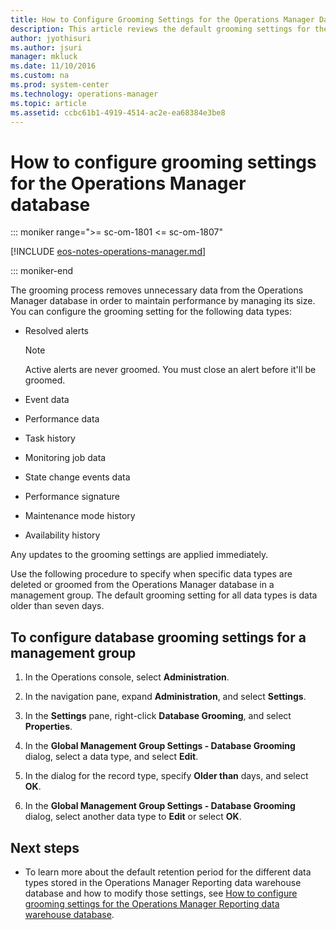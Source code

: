 ```yaml
---
title: How to Configure Grooming Settings for the Operations Manager Database
description: This article reviews the default grooming settings for the operational database and how to modify those settings.
author: jyothisuri
ms.author: jsuri
manager: mkluck
ms.date: 11/10/2016
ms.custom: na
ms.prod: system-center
ms.technology: operations-manager
ms.topic: article
ms.assetid: ccbc61b1-4919-4514-ac2e-ea68384e3be8
---
```


# How to configure grooming settings for the Operations Manager database

::: moniker range=">= sc-om-1801 <= sc-om-1807"

[!INCLUDE [eos-notes-operations-manager.md](../includes/eos-notes-operations-manager.md)]

::: moniker-end

The grooming process removes unnecessary data from the Operations Manager database in order to maintain performance by managing its size. You can configure the grooming setting for the following data types:  

-   Resolved alerts  

    > [!NOTE]  
    > Active alerts are never groomed. You must close an alert before it'll be groomed.  

-   Event data  

-   Performance data  

-   Task history  

-   Monitoring job data  

-   State change events data  

-   Performance signature  

-   Maintenance mode history  

-   Availability history  

Any updates to the grooming settings are applied immediately.  

Use the following procedure to specify when specific data types are deleted or groomed from the Operations Manager database in a management group. The default grooming setting for all data types is data older than seven days.  

## To configure database grooming settings for a management group  

1.  In the Operations console, select **Administration**.  

2.  In the navigation pane, expand **Administration**, and select **Settings**.  

3.  In the **Settings** pane, right-click **Database Grooming**, and select **Properties**.  

4.  In the **Global Management Group Settings - Database Grooming** dialog, select a data type, and select **Edit**.  

5.  In the dialog for the record type, specify **Older than** days, and select **OK**.  

6.  In the **Global Management Group Settings - Database Grooming** dialog, select another data type to **Edit** or select **OK**.  

## Next steps

- To learn more about the default retention period for the different data types stored in the Operations Manager Reporting data warehouse database and how to modify those settings, see [How to configure grooming settings for the Operations Manager Reporting data warehouse database](manage-omdwdb-grooming-settings.md).
